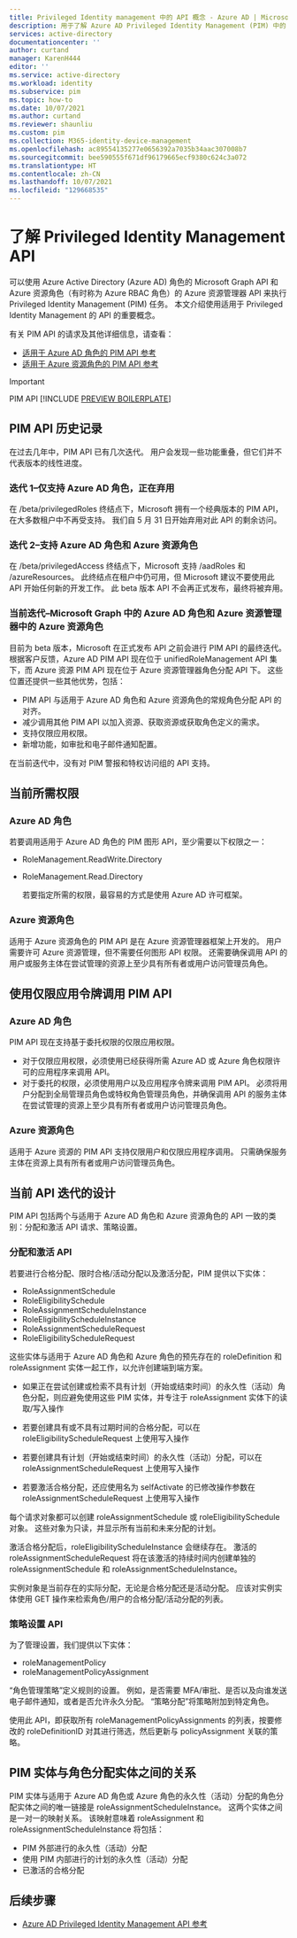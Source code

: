 ```yaml
---
title: Privileged Identity management 中的 API 概念 - Azure AD | Microsoft Docs
description: 用于了解 Azure AD Privileged Identity Management (PIM) 中的 API 的信息。
services: active-directory
documentationcenter: ''
author: curtand
manager: KarenH444
editor: ''
ms.service: active-directory
ms.workload: identity
ms.subservice: pim
ms.topic: how-to
ms.date: 10/07/2021
ms.author: curtand
ms.reviewer: shaunliu
ms.custom: pim
ms.collection: M365-identity-device-management
ms.openlocfilehash: ac89554135277e0656392a7035b34aac307008b7
ms.sourcegitcommit: bee590555f671df96179665ecf9380c624c3a072
ms.translationtype: HT
ms.contentlocale: zh-CN
ms.lasthandoff: 10/07/2021
ms.locfileid: "129668535"
---
```

# <a name="understand-the-privileged-identity-management-apis"></a>了解 Privileged Identity Management API

可以使用 Azure Active Directory (Azure AD) 角色的 Microsoft Graph API 和 Azure 资源角色（有时称为 Azure RBAC 角色）的 Azure 资源管理器 API 来执行 Privileged Identity Management (PIM) 任务。 本文介绍使用适用于 Privileged Identity Management 的 API 的重要概念。

有关 PIM API 的请求及其他详细信息，请查看：

- [适用于 Azure AD 角色的 PIM API 参考](/graph/api/resources/unifiedroleeligibilityschedulerequest?view=graph-rest-beta&preserve-view=true)
- [适用于 Azure 资源角色的 PIM API 参考](/rest/api/authorization/roleeligibilityschedulerequests)

> [!IMPORTANT]
> PIM API [!INCLUDE [PREVIEW BOILERPLATE](../../../includes/active-directory-develop-preview.md)]

## <a name="pim-api-history"></a>PIM API 历史记录

在过去几年中，PIM API 已有几次迭代。 用户会发现一些功能重叠，但它们并不代表版本的线性进度。

### <a name="iteration-1--only-supports-azure-ad-roles-deprecating"></a>迭代 1–仅支持 Azure AD 角色，正在弃用

在 /beta/privilegedRoles 终结点下，Microsoft 拥有一个经典版本的 PIM API，在大多数租户中不再受支持。 我们自 5 月 31 日开始弃用对此 API 的剩余访问。

### <a name="iteration-2--supports-azure-ad-roles-and-azure-resource-roles"></a>迭代 2–支持 Azure AD 角色和 Azure 资源角色

在 /beta/privilegedAccess 终结点下，Microsoft 支持 /aadRoles 和 /azureResources。 此终结点在租户中仍可用，但 Microsoft 建议不要使用此 API 开始任何新的开发工作。 此 beta 版本 API 不会再正式发布，最终将被弃用。

### <a name="current-iteration--azure-ad-roles-in-microsoft-graph-and-azure-resource-roles-in-azure-resource-manager"></a>当前迭代–Microsoft Graph 中的 Azure AD 角色和 Azure 资源管理器中的 Azure 资源角色

目前为 beta 版本，Microsoft 在正式发布 API 之前会进行 PIM API 的最终迭代。 根据客户反馈，Azure AD PIM API 现在位于 unifiedRoleManagement API 集下，而 Azure 资源 PIM API 现在位于 Azure 资源管理器角色分配 API 下。 这些位置还提供一些其他优势，包括：

- PIM API 与适用于 Azure AD 角色和 Azure 资源角色的常规角色分配 API 的对齐。
- 减少调用其他 PIM API 以加入资源、获取资源或获取角色定义的需求。
- 支持仅限应用权限。
- 新增功能，如审批和电子邮件通知配置。

在当前迭代中，没有对 PIM 警报和特权访问组的 API 支持。

## <a name="current-permissions-required"></a>当前所需权限

### <a name="azure-ad-roles"></a>Azure AD 角色

  若要调用适用于 Azure AD 角色的 PIM 图形 API，至少需要以下权限之一：

- RoleManagement.ReadWrite.Directory
- RoleManagement.Read.Directory

  若要指定所需的权限，最容易的方式是使用 Azure AD 许可框架。

### <a name="azure-resource-roles"></a>Azure 资源角色

  适用于 Azure 资源角色的 PIM API 是在 Azure 资源管理器框架上开发的。 用户需要许可 Azure 资源管理，但不需要任何图形 API 权限。 还需要确保调用 API 的用户或服务主体在尝试管理的资源上至少具有所有者或用户访问管理员角色。

## <a name="calling-pim-api-with-an-app-only-token"></a>使用仅限应用令牌调用 PIM API

### <a name="azure-ad-roles"></a>Azure AD 角色

  PIM API 现在支持基于委托权限的仅限应用权限。

- 对于仅限应用权限，必须使用已经获得所需 Azure AD 或 Azure 角色权限许可的应用程序来调用 API。
- 对于委托的权限，必须使用用户以及应用程序令牌来调用 PIM API。 必须将用户分配到全局管理员角色或特权角色管理员角色，并确保调用 API 的服务主体在尝试管理的资源上至少具有所有者或用户访问管理员角色。

### <a name="azure-resource-roles"></a>Azure 资源角色

  适用于 Azure 资源的 PIM API 支持仅限用户和仅限应用程序调用。 只需确保服务主体在资源上具有所有者或用户访问管理员角色。

## <a name="design-of-current-api-iteration"></a>当前 API 迭代的设计

PIM API 包括两个与适用于 Azure AD 角色和 Azure 资源角色的 API 一致的类别：分配和激活 API 请求、策略设置。

### <a name="assignment-and-activation-api"></a>分配和激活 API

若要进行合格分配、限时合格/活动分配以及激活分配，PIM 提供以下实体：

- RoleAssignmentSchedule
- RoleEligibilitySchedule
- RoleAssignmentScheduleInstance
- RoleEligibilityScheduleInstance
- RoleAssignmentScheduleRequest
- RoleEligibilityScheduleRequest

这些实体与适用于 Azure AD 角色和 Azure 角色的预先存在的 roleDefinition 和 roleAssignment 实体一起工作，以允许创建端到端方案。

- 如果正在尝试创建或检索不具有计划（开始或结束时间）的永久性（活动）角色分配，则应避免使用这些 PIM 实体，并专注于 roleAssignment 实体下的读取/写入操作

- 若要创建具有或不具有过期时间的合格分配，可以在 roleEligibilityScheduleRequest 上使用写入操作

- 若要创建具有计划（开始或结束时间）的永久性（活动）分配，可以在 roleAssignmentScheduleRequest 上使用写入操作  

- 若要激活合格分配，还应使用名为 selfActivate 的已修改操作参数在 roleAssignmentScheduleRequest 上使用写入操作

每个请求对象都可以创建 roleAssignmentSchedule 或 roleEligibilitySchedule 对象。 这些对象为只读，并显示所有当前和未来分配的计划。

激活合格分配后，roleEligibilityScheduleInstance 会继续存在。 激活的 roleAssignmentScheduleRequest 将在该激活的持续时间内创建单独的 roleAssignmentSchedule 和 roleAssignmentScheduleInstance。

实例对象是当前存在的实际分配，无论是合格分配还是活动分配。 应该对实例实体使用 GET 操作来检索角色/用户的合格分配/活动分配的列表。

### <a name="policy-setting-api"></a>策略设置 API

为了管理设置，我们提供以下实体：

- roleManagementPolicy
- roleManagementPolicyAssignment

“角色管理策略”定义规则的设置。 例如，是否需要 MFA/审批、是否以及向谁发送电子邮件通知，或者是否允许永久分配。 “策略分配”将策略附加到特定角色。

使用此 API，即获取所有 roleManagementPolicyAssignments 的列表，按要修改的 roleDefinitionID 对其进行筛选，然后更新与 policyAssignment 关联的策略。

## <a name="relationship-between-pim-entities-and-role-assignment-entities"></a>PIM 实体与角色分配实体之间的关系

PIM 实体与适用于 Azure AD 角色或 Azure 角色的永久性（活动）分配的角色分配实体之间的唯一链接是 roleAssignmentScheduleInstance。 这两个实体之间是一对一的映射关系。 该映射意味着 roleAssignment 和 roleAssignmentScheduleInstance 将包括：  

- PIM 外部进行的永久性（活动）分配
- 使用 PIM 内部进行的计划的永久性（活动）分配
- 已激活的合格分配

## <a name="next-steps"></a>后续步骤

- [Azure AD Privileged Identity Management API 参考](/graph/api/resources/privilegedidentitymanagement-root?view=graph-rest-beta&preserve-view=true)